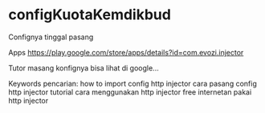 # configKuotaKemdikbud
Confignya tinggal pasang

Apps
https://play.google.com/store/apps/details?id=com.evozi.injector

Tutor masang konfignya bisa lihat di google...

Keywords pencarian: 
how to import config http injector
cara pasang config http injector
tutorial cara menggunakan http injector
free internetan pakai http injector
